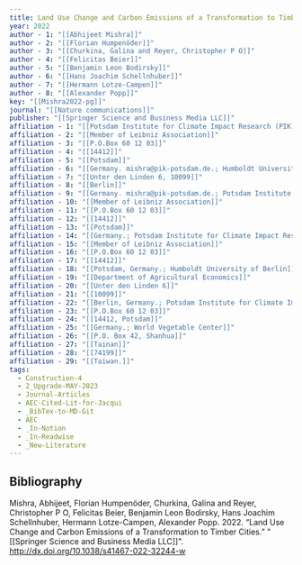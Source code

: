 ```yaml
---
title: Land Use Change and Carbon Emissions of a Transformation to Timber Cities
year: 2022
author - 1: "[[Abhijeet Mishra]]"
author - 2: "[[Florian Humpenöder]]"
author - 3: "[[Churkina, Galina and Reyer, Christopher P O]]"
author - 4: "[[Felicitas Beier]]"
author - 5: "[[Benjamin Leon Bodirsky]]"
author - 6: "[[Hans Joachim Schellnhuber]]"
author - 7: "[[Hermann Lotze-Campen]]"
author - 8: "[[Alexander Popp]]"
key: "[[Mishra2022-pg]]"
journal: "[[Nature communications]]"
publisher: "[[Springer Science and Business Media LLC]]"
affiliation - 1: "[[Potsdam Institute for Climate Impact Research (PIK)]]"
affiliation - 2: "[[Member of Leibniz Association]]"
affiliation - 3: "[[P.O.Box 60 12 03]]"
affiliation - 4: "[[14412]]"
affiliation - 5: "[[Potsdam]]"
affiliation - 6: "[[Germany. mishra@pik-potsdam.de.; Humboldt University of Berlin, Department of Agricultural Economics]]"
affiliation - 7: "[[Unter den Linden 6, 10099]]"
affiliation - 8: "[[Berlin]]"
affiliation - 9: "[[Germany. mishra@pik-potsdam.de.; Potsdam Institute for Climate Impact Research (PIK)]]"
affiliation - 10: "[[Member of Leibniz Association]]"
affiliation - 11: "[[P.O.Box 60 12 03]]"
affiliation - 12: "[[14412]]"
affiliation - 13: "[[Potsdam]]"
affiliation - 14: "[[Germany.; Potsdam Institute for Climate Impact Research (PIK)]]"
affiliation - 15: "[[Member of Leibniz Association]]"
affiliation - 16: "[[P.O.Box 60 12 03]]"
affiliation - 17: "[[14412]]"
affiliation - 18: "[[Potsdam, Germany.; Humboldt University of Berlin]]"
affiliation - 19: "[[Department of Agricultural Economics]]"
affiliation - 20: "[[Unter den Linden 6]]"
affiliation - 21: "[[10099]]"
affiliation - 22: "[[Berlin, Germany.; Potsdam Institute for Climate Impact Research (PIK), Member of Leibniz Association]]"
affiliation - 23: "[[P.O.Box 60 12 03]]"
affiliation - 24: "[[14412, Potsdam]]"
affiliation - 25: "[[Germany.; World Vegetable Center]]"
affiliation - 26: "[[P.O. Box 42, Shanhua]]"
affiliation - 27: "[[Tainan]]"
affiliation - 28: "[[74199]]"
affiliation - 29: "[[Taiwan.]]"
tags:
  - Construction-4
  - 2_Upgrade-MAY-2023
  - Journal-Articles
  - AEC-Cited-Lit-for-Jacqui
  - _BibTex-to-MD-Git
  - AEC
  - _In-Notion
  - _In-Readwise
  - _New-Literature
---
```


## Bibliography
Mishra, Abhijeet, Florian Humpenöder, Churkina, Galina and Reyer, Christopher P O, Felicitas Beier, Benjamin Leon Bodirsky, Hans Joachim Schellnhuber, Hermann Lotze-Campen, Alexander Popp. 2022. “Land Use Change and Carbon Emissions of a Transformation to Timber Cities.” "[[Springer Science and Business Media LLC]]". http://dx.doi.org/10.1038/s41467-022-32244-w